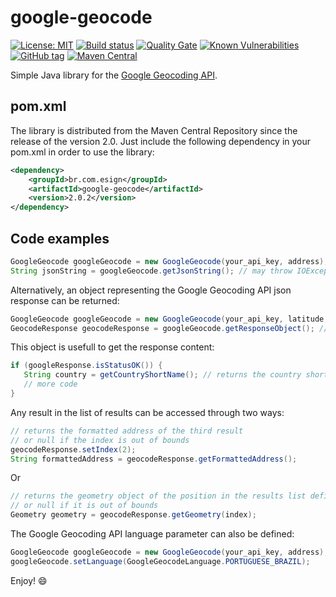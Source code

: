 # google-geocode

[![License: MIT](https://img.shields.io/badge/License-MIT-yellow.svg)](https://opensource.org/licenses/MIT) [![Build status](https://travis-ci.org/esign-consulting/google-geocode.svg?branch=master)](https://travis-ci.org/esign-consulting/google-geocode) [![Quality Gate](https://sonarcloud.io/api/project_badges/measure?project=br.com.esign:google-geocode&metric=alert_status)](https://sonarcloud.io/dashboard/index/br.com.esign:google-geocode) [![Known Vulnerabilities](https://snyk.io/test/github/esign-consulting/google-geocode/badge.svg?targetFile=google-geocode/pom.xml)](https://snyk.io/test/github/esign-consulting/google-geocode?targetFile=google-geocode/pom.xml) [![GitHub tag](https://img.shields.io/github/tag/esign-consulting/google-geocode.svg)](https://github.com/esign-consulting/google-geocode/releases/latest) [![Maven Central](https://img.shields.io/maven-central/v/br.com.esign/google-geocode.svg?label=Maven%20Central)](https://search.maven.org/search?q=g:%22br.com.esign%22%20AND%20a:%22google-geocode%22)

Simple Java library for the [Google Geocoding API](https://developers.google.com/maps/documentation/geocoding/start).

## pom.xml

The library is distributed from the Maven Central Repository since the release of the version 2.0. Just include the following dependency in your pom.xml in order to use the library:

```xml
<dependency>
    <groupId>br.com.esign</groupId>
    <artifactId>google-geocode</artifactId>
    <version>2.0.2</version>
</dependency>
```

## Code examples

```java
GoogleGeocode googleGeocode = new GoogleGeocode(your_api_key, address); // the address must not be encoded
String jsonString = googleGeocode.getJsonString(); // may throw IOException
```

Alternatively, an object representing the Google Geocoding API json response can be returned:

```java
GoogleGeocode googleGeocode = new GoogleGeocode(your_api_key, latitude, longitude); // reverse geocoding
GeocodeResponse geocodeResponse = googleGeocode.getResponseObject(); // may throw IOException
```

This object is usefull to get the response content:

```java
if (googleResponse.isStatusOK()) {
   String country = getCountryShortName(); // returns the country short name of the first result
   // more code
}
```

Any result in the list of results can be accessed through two ways:

```java
// returns the formatted address of the third result
// or null if the index is out of bounds
geocodeResponse.setIndex(2);
String formattedAddress = geocodeResponse.getFormattedAddress();
```

Or

```java
// returns the geometry object of the position in the results list defined by the index parameter
// or null if it is out of bounds
Geometry geometry = geocodeResponse.getGeometry(index);
```

The Google Geocoding API language parameter can also be defined:

```java
GoogleGeocode googleGeocode = new GoogleGeocode(your_api_key, address);
googleGeocode.setLanguage(GoogleGeocodeLanguage.PORTUGUESE_BRAZIL);
```

Enjoy! :smile:
